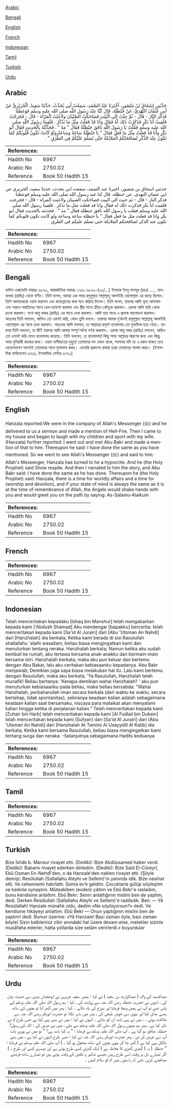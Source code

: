 [Arabic](#arabic)

[Bengali](#bengali)

[English](#english)

[French](#french)

[Indonesian](#indonesian)

[Tamil](#tamil)

[Turkish](#turkish)

[Urdu](#urdu)

## Arabic


<div dir="rtl" lang="ar" style={{fontSize:'larger',backgroundColor:'#f8f9fa',padding:20}}>
حَدَّثَنِي إِسْحَاقُ بْنُ مَنْصُورٍ، أَخْبَرَنَا عَبْدُ الصَّمَدِ، سَمِعْتُ أَبِي يُحَدِّثُ، حَدَّثَنَا سَعِيدٌ، الْجُرَيْرِيُّ عَنْ أَبِي عُثْمَانَ النَّهْدِيِّ، عَنْ حَنْظَلَةَ، قَالَ كُنَّا عِنْدَ رَسُولِ اللَّهِ صلى الله عليه وسلم فَوَعَظَنَا فَذَكَّرَ النَّارَ - قَالَ - ثُمَّ جِئْتُ إِلَى الْبَيْتِ فَضَاحَكْتُ الصِّبْيَانَ وَلاَعَبْتُ الْمَرْأَةَ - قَالَ - فَخَرَجْتُ فَلَقِيتُ أَبَا بَكْرٍ فَذَكَرْتُ ذَلِكَ لَهُ فَقَالَ وَأَنَا قَدْ فَعَلْتُ مِثْلَ مَا تَذْكُرُ ‏.‏ فَلَقِينَا رَسُولَ اللَّهِ صلى الله عليه وسلم فَقُلْتُ يَا رَسُولَ اللَّهِ نَافَقَ حَنْظَلَةُ فَقَالَ ‏"‏ مَهْ ‏"‏ ‏.‏ فَحَدَّثْتُهُ بِالْحَدِيثِ فَقَالَ أَبُو بَكْرٍ وَأَنَا قَدْ فَعَلْتُ مِثْلَ مَا فَعَلَ فَقَالَ ‏"‏ يَا حَنْظَلَةُ سَاعَةً وَسَاعَةً وَلَوْ كَانَتْ تَكُونُ قُلُوبُكُمْ كَمَا تَكُونُ عِنْدَ الذِّكْرِ لَصَافَحَتْكُمُ الْمَلاَئِكَةُ حَتَّى تُسَلِّمَ عَلَيْكُمْ فِي الطُّرُقِ ‏"‏ ‏.‏
</div>
<div style={{backgroundColor:'#f8f9fa',padding:20, marginBottom: 10}}><table> <thead> <tr> <th>References:</th> <th></th> </tr> </thead> <tbody><tr><td>Hadith No</td><td>6967</td></tr><tr><td>Arabic No</td><td>2750.02</td></tr><tr><td>Reference</td><td>Book 50 Hadith 15</td></tr></tbody></table></div>


<div dir="rtl" lang="ar" style={{fontSize:'larger',backgroundColor:'#f8f9fa',padding:20}}>
حدثني اسحاق بن منصور، اخبرنا عبد الصمد، سمعت ابي يحدث، حدثنا سعيد، الجريري عن ابي عثمان النهدي، عن حنظلة، قال كنا عند رسول الله صلى الله عليه وسلم فوعظنا فذكر النار - قال - ثم جيت الى البيت فضاحكت الصبيان ولاعبت المراة - قال - فخرجت فلقيت ابا بكر فذكرت ذلك له فقال وانا قد فعلت مثل ما تذكر . فلقينا رسول الله صلى الله عليه وسلم فقلت يا رسول الله نافق حنظلة فقال " مه " . فحدثته بالحديث فقال ابو بكر وانا قد فعلت مثل ما فعل فقال " يا حنظلة ساعة وساعة ولو كانت تكون قلوبكم كما تكون عند الذكر لصافحتكم الملايكة حتى تسلم عليكم في الطرق
</div>
<div style={{backgroundColor:'#f8f9fa',padding:20, marginBottom: 10}}><table> <thead> <tr> <th>References:</th> <th></th> </tr> </thead> <tbody><tr><td>Hadith No</td><td>6967</td></tr><tr><td>Arabic No</td><td>2750.02</td></tr><tr><td>Reference</td><td>Book 50 Hadith 15</td></tr></tbody></table></div>

## Bengali


<div dir="ltr" lang="bn" style={{fontSize:'larger',backgroundColor:'#f8f9fa',padding:20}}>
হাদিস একাডেমি নাম্বারঃ ৬৮৬০, আন্তর্জাতিক নাম্বারঃ ২৭৫০ ৬৮৬০-(১৩/…) ইসহাক ইবনু মানসূর (রহঃ) ..... হানযালাহ (রাযিঃ) থেকে বর্ণিত। তিনি বলেন, আমরা এক সময় রসূলুল্লাহ সাল্লাল্লাহু আলাইহি ওয়াসাল্লাম এর কাছে ছিলাম। তিনি আমাদেরকে ওয়ায করলেন এবং জাহান্নামের কথা মনে করিয়ে দিলেন। তিনি বলেন, তারপর আমি গৃহে আসলাম এবং সন্তান-সন্ততিদের সাথে খেল-তামাশা করলাম এবং স্ত্রীর সাথে ক্রীড়া-কৌতুক করলাম। এরপর আমি বাড়ি থেকে রওনা করলাম। পথে আবু বাকর (রাযিঃ) এর সাথে দেখা করলাম। আমি তার সাথে এ প্রসঙ্গে আলোচনা করলাম। অতঃপর তিনি বললেন, আমিও তো এমনই করি, যেমন তুমি বললে। তারপর আমরা দু’জনই রসূলুল্লাহ সাল্লাল্লাহু আলাইহি ওয়াসাল্লাম এর সাথে দেখা করলাম। অতঃপর আমি বললাম, হে আল্লাহর রসূল! হানযালাহ তো মুনাফিক হয়ে গেছে। তারপর তিনি বললেন, তা কী? তারপর আমি আমার সম্পূর্ণ ঘটনা বর্ণনা করলাম। এরপর আবু বকর (রাযিঃ) বললেন, আমিও তো এমনই করি যেমন হানযালাহ করেছে। তিনি বললেন, হে হানযালাহ! কিছু সময় আল্লাহর স্মরণের জন্য এবং কিছু সময় দুনিয়াবী কাজের জন্য। ওয়ায নাসীহাতের মুহুর্তে তোমাদের মন যেমন থাকে, সবসময় যদি তা এ রকম থাকত তবে ফেরেশতাগণ অবশ্যই তোমাদের সাথে মুসাফাহ করত। এমনকি প্রকাশ্যে রাস্তায় তারা তোমাদের সালাম করত। (ইসলামিক ফাউন্ডেশন ৬৭১৪, ইসলামিক সেন্টার ৬৭৭০)
</div>
<div style={{backgroundColor:'#f8f9fa',padding:20, marginBottom: 10}}><table> <thead> <tr> <th>References:</th> <th></th> </tr> </thead> <tbody><tr><td>Hadith No</td><td>6967</td></tr><tr><td>Arabic No</td><td>2750.02</td></tr><tr><td>Reference</td><td>Book 50 Hadith 15</td></tr></tbody></table></div>

## English


<div dir="ltr" lang="en" style={{fontSize:'larger',backgroundColor:'#f8f9fa',padding:20}}>
Hanzala reported:We were in the company of Allah's Messenger (ﷺ) and he delivered to us a sermon and made a mention of Hell-Fire. Then I came to my house and began to laugh with my children and sport with my wife. (Hanzala) further reported: I went out and met Abu Bakr and made a mention of that to him. Thereupon he said: I have done the same as you have mentioned. So we went to see Allah's Messenger (ﷺ) and said to him: Allah's Messenger, Hanzala has turned to he a hypocrite. And he (the Holy Prophet) said Show respite. And then I narrated to him the story, and Abu Bakr said: I have done the same as he has done. Thereupon he (the Holy Prophet) said: Hanzala, there is a time for worldly affairs and a time for (worship and devotion), and if your state of mind is always the same as it is at the time of remembrance of Allah, the Angels would shake hands with you and would greet you on the path by saying: As-Salamu-Alaikum
</div>
<div style={{backgroundColor:'#f8f9fa',padding:20, marginBottom: 10}}><table> <thead> <tr> <th>References:</th> <th></th> </tr> </thead> <tbody><tr><td>Hadith No</td><td>6967</td></tr><tr><td>Arabic No</td><td>2750.02</td></tr><tr><td>Reference</td><td>Book 50 Hadith 15</td></tr></tbody></table></div>

## French


<div dir="ltr" lang="fr" style={{fontSize:'larger',backgroundColor:'#f8f9fa',padding:20}}>

</div>
<div style={{backgroundColor:'#f8f9fa',padding:20, marginBottom: 10}}><table> <thead> <tr> <th>References:</th> <th></th> </tr> </thead> <tbody><tr><td>Hadith No</td><td>6967</td></tr><tr><td>Arabic No</td><td>2750.02</td></tr><tr><td>Reference</td><td>Book 50 Hadith 15</td></tr></tbody></table></div>

## Indonesian


<div dir="ltr" lang="id" style={{fontSize:'larger',backgroundColor:'#f8f9fa',padding:20}}>
Telah menceritakan kepadaku [Ishaq bin Manshur] telah mengabarkan kepada kami ['Abdush Shamad] Aku mendengar [bapakku] bercerita; telah menceritakan kepada kami [Sa'id Al Jurairi] dari [Abu 'Utsman An Nahdi] dari [Hanzhalah] dia berkata; Ketika kami berada di sisi Rasulullah shallallahu 'alaihi wasallam, beliau biasa mengingatkan kami dan menuturkan tentang neraka. Hanzhalah berkata; Namun ketika aku sudah kembali ke rumah, aku tertawa bersama anak-anakku dan bermain-main bersama istri. Hanzhalah berkata; maka aku pun keluar dan bertemu dengan Abu Bakar, lalu aku ceritakan kebiasaanku kepadanya. Abu Bakr menjawab; Demikian juga saya biasa melakukan hal itu. Lalu kami bertemu dengan Rasulullah, maka aku berkata; 'Ya Rasulullah, Hanzhalah telah munafik! Beliau bertanya: 'Kenapa demikian wahai Hanzhalah? ' aku pun menuturkan kebiasaanku pada beliau, maka beliau bersabda: "Wahai Hanzhalah, perbaharuilah iman secara berkala (dari waktu ke waktu, secara bertahap, tidak spontanitas), sekiranya keadaan kalian adalah sebagaimana keadaan kalian saat bersamaku, niscaya para malaikat akan menyalami kalian hingga ketika di perjalanan kalian." Telah menceritakan kepada kami [Zuhair bin Harb] telah menceritakan kepada kami [Al Fudlail bin Dukain] telah menceritakan kepada kami [Sufyan] dari [Sa'id Al Jurairi] dari [Abu 'Utsman An Nahdi] dari [Hanzhalah At Tamimi Al Usayyidil Al Katib] dia berkata; Ketika kami bersama Rasulullah, beliau biasa mengingatkan kami tentang surga dan neraka. -Selanjutnya sebagaimana Hadits keduanya
</div>
<div style={{backgroundColor:'#f8f9fa',padding:20, marginBottom: 10}}><table> <thead> <tr> <th>References:</th> <th></th> </tr> </thead> <tbody><tr><td>Hadith No</td><td>6967</td></tr><tr><td>Arabic No</td><td>2750.02</td></tr><tr><td>Reference</td><td>Book 50 Hadith 15</td></tr></tbody></table></div>

## Tamil


<div dir="ltr" lang="ta" style={{fontSize:'larger',backgroundColor:'#f8f9fa',padding:20}}>

</div>
<div style={{backgroundColor:'#f8f9fa',padding:20, marginBottom: 10}}><table> <thead> <tr> <th>References:</th> <th></th> </tr> </thead> <tbody><tr><td>Hadith No</td><td>6967</td></tr><tr><td>Arabic No</td><td>2750.02</td></tr><tr><td>Reference</td><td>Book 50 Hadith 15</td></tr></tbody></table></div>

## Turkish


<div dir="ltr" lang="tr" style={{fontSize:'larger',backgroundColor:'#f8f9fa',padding:20}}>
Bize İshâk b. Mansur rivayet etti. (Dediki): Bize Abdûssamed haber verdi. (Dediki): Babamı rivayet ederken dinledim. (Dediki): Bize Saîd El-Cüreyrî, Ebû Osman En-Nehdî'den, o da Hanzale'den naklen rivayet etti. (Şöyle demiş): Resûlullah (Sallallahu Aleyhi ve Sellem)'in yanında idik. Bize nasihat etti. Ve cehennemi hatırlattı. Sonra ev’e geldim. Çocuklarla gülüp söyleştim ve kadınla oynaştım. Müteakiben (evden) çıktım ve Ebû Bekr'e rasladım, bunu kendisine anlattım. Ebû Bekr: Senin anlattığının mislini ben de yaptım, dedi. Derken Resûlullah (Sallallahu Aleyhi ve Sellem)'e rastladık. Ben: — Yâ Resûlallah! Hanzale münafık oldu, dedim «Ne söylüyorsun?» dedi. Ve kendisine hikâyeyi anlattım. Ebû Bekr — Onun yaptığının mislini ben de yaptım! dedi. Bunun üzerine: «Yâ Hanzale! Bazı zaman öyle, bazı zaman böyle! Sizin kalbleriniz zikir anındaki hal üzere devam etse, melekler sizinle musâfaha ederler, hatta yollarda size selâm verirlerdi.» buyurdular
</div>
<div style={{backgroundColor:'#f8f9fa',padding:20, marginBottom: 10}}><table> <thead> <tr> <th>References:</th> <th></th> </tr> </thead> <tbody><tr><td>Hadith No</td><td>6967</td></tr><tr><td>Arabic No</td><td>2750.02</td></tr><tr><td>Reference</td><td>Book 50 Hadith 15</td></tr></tbody></table></div>

## Urdu


<div dir="rtl" lang="ur" style={{fontSize:'larger',backgroundColor:'#f8f9fa',padding:20}}>
عبدالصمد کے والد ( عبدالوارث بن سعید ) نے کہا : ہمیں سعید جریری نے ابوعثمان نہدی سے حدیث بیان کی ، انہوں نے حضرت حنظلہ رضی اللہ عنہ سے روایت کی ، کہا : ہم رسول اللہ صلی اللہ علیہ وسلم کے پاس تھے تو آپ نے ہمیں وعظ فرمایا اور دوزخ کی یاد دلائی ۔ کہا : پھر میں گھر آیا تو بچوں کے ساتھ ہنسی مذاق کیا اور بیوی سے خوش طبعی کی ، پھر میں باہر نکلا تو حضرت ابوبکر رضی اللہ عنہ سے ملاقات ہوئی ، ، میں نے یہی بات ان کو بتائی ۔ انہوں نے کہا : میں نے بھی یہی کیا ہے جس طرح تم نے ذکر کیا ہے ، پھر ہم دونوں رسول اللہ صلی اللہ علیہ وسلم سے ملے ، میں نے عرض کی : اللہ کے رسول! حنظلہ منافق ہو گیا ہے ۔ آپ صلی اللہ علیہ وسلم نے فرمایا : " یہ کیا بات ہے؟ " تو میں نے پوری بات آپ سے عرض کر دی ، پھر حضرت ابوبکر رضی اللہ عنہ نے کہا : جس طرح انہوں نے کیا ہے ، میں بھی بالکل یہی کیا ہے ( گھر جا کر بیوی بچوں کے ساتھ مشغول ہو گیا ۔ ) آپ صلی اللہ علیہ وسلم نے فرمایا : " حنظلہ ( یہ ) گھڑی گھڑی کا معاملہ ہے ( ایک گھڑی کسی طرح ہوتی ہے اور دوسری کسی اور طرح ۔ ) اگر تمہارے دل ہر وقت اسی طرح رہیں جیسے تذکیر و تلقین کے وقت ہوتے ہیں تو تمہارے ساتھ فرشتے مصافحے کریں حتی کہ راستوں میں تم کو سلام کہیں ۔
</div>
<div style={{backgroundColor:'#f8f9fa',padding:20, marginBottom: 10}}><table> <thead> <tr> <th>References:</th> <th></th> </tr> </thead> <tbody><tr><td>Hadith No</td><td>6967</td></tr><tr><td>Arabic No</td><td>2750.02</td></tr><tr><td>Reference</td><td>Book 50 Hadith 15</td></tr></tbody></table></div>
